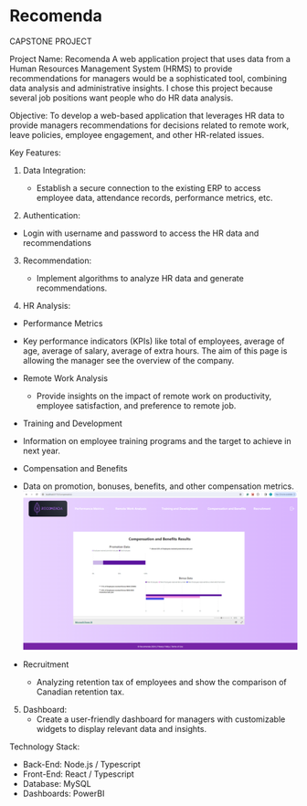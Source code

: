 # Recomenda

CAPSTONE PROJECT 

Project Name: Recomenda 
A web application project that uses data from a Human Resources Management System (HRMS) to provide recommendations for managers would be a sophisticated tool, combining data analysis and administrative insights. 
I chose this project because several job positions want people who do HR data analysis.

Objective:
To develop a web-based application that leverages HR data to provide managers recommendations for decisions related to remote work, leave policies, employee engagement, and other HR-related issues.

Key Features:

1. Data Integration:
   - Establish a secure connection to the existing ERP to access employee data, attendance records, performance metrics, etc.

2. Authentication:
 - Login with username and password to access the HR data and recommendations

3. Recommendation:
   - Implement algorithms to analyze HR data and generate recommendations.

4. HR Analysis:
- Performance Metrics
 - Key performance indicators (KPIs) like total of employees, average of age, average of salary, average of extra hours. The aim of this page is allowing the manager see the overview of the company. 


- Remote Work Analysis
   - Provide insights on the impact of remote work on productivity, employee satisfaction, and preference to remote job.

- Training and Development
 - Information on employee training programs and the target to achieve in next year.

- Compensation and Benefits
 - Data on promotion, bonuses, benefits, and other compensation metrics.
    ![Compensation](./client/public/images/CompensationDashboard.png)

     
- Recruitment 
  - Analyzing retention tax of employees and show the comparison of Canadian retention tax. 

5. Dashboard:
   - Create a user-friendly dashboard for managers with customizable widgets to display relevant data and insights.

Technology Stack:
- Back-End: Node.js / Typescript
- Front-End: React / Typescript
- Database: MySQL
- Dashboards: PowerBI 

